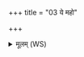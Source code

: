 +++
title = "03 ये महो"

+++
<details><summary>मूलम् (WS)</summary>

ये महो रजसो विदुर्विश्वे देवासो अदुहः ।  
मरुद्भिरग्न आ गहि ॥ ३ ॥
</details>